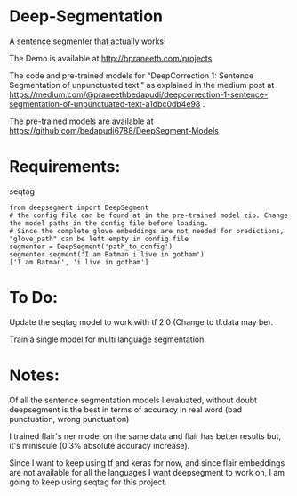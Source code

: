 # Deep-Segmentation
A sentence segmenter that actually works!

The Demo is available at http://bpraneeth.com/projects

The code and pre-trained models for "DeepCorrection 1: Sentence Segmentation of unpunctuated text." as explained in the medium post at https://medium.com/@praneethbedapudi/deepcorrection-1-sentence-segmentation-of-unpunctuated-text-a1dbc0db4e98 .


The pre-trained models are available at https://github.com/bedapudi6788/DeepSegment-Models


# Requirements:
seqtag

```
from deepsegment import DeepSegment
# the config file can be found at in the pre-trained model zip. Change the model paths in the config file before loading. 
# Since the complete glove embeddings are not needed for predictions, "glove_path" can be left empty in config file
segmenter = DeepSegment('path_to_config')
segmenter.segment('I am Batman i live in gotham')
['I am Batman', 'i live in gotham']
```

# To Do:
Update the seqtag model to work with tf 2.0 (Change to tf.data may be).

Train a single model for multi language segmentation.

# Notes:
Of all the sentence segmentation models I evaluated, without doubt deepsegment is the best in terms of accuracy in real word (bad punctuation, wrong punctuation)

I trained flair's ner model on the same data and flair has better results but, it's miniscule (0.3% absolute accuracy increase).

Since I want to keep using tf and keras for now, and since flair embeddings are not available for all the languages I want deepsegment to work on, I am going to keep using seqtag for this project.
